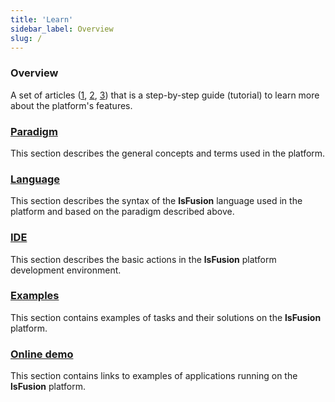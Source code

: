 ```yaml
---
title: 'Learn'
sidebar_label: Overview
slug: /
---
```


### Overview

A set of articles ([1](https://habr.com/ru/company/lsfusion/blog/458376/), [2](https://habr.com/ru/company/lsfusion/blog/460141/), [3](https://habr.com/ru/company/lsfusion/blog/460887/)) that is a step-by-step guide (tutorial) to learn more about the platform's features.

### [Paradigm](Paradigm.md)

This section describes the general concepts and terms used in the platform.

### [Language](Language.md)

This section describes the syntax of the **lsFusion** language used in the platform and based on the paradigm described above.

### [IDE](IDE.md)

This section describes the basic actions in the **lsFusion** platform development environment.

### [Examples](Examples.md)

This section contains examples of tasks and their solutions on the **lsFusion** platform.

### [Online demo](Online_demo.md)

This section contains links to examples of applications running on the **lsFusion** platform.
